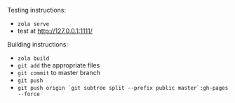 Testing instructions:

* `zola serve`
* test at http://127.0.0.1:1111/

Building instructions:

* `zola build`
* `git add` the appropriate files
* `git commit` to master branch
* `git push`
* ``git push origin `git subtree split --prefix public master`:gh-pages --force``
